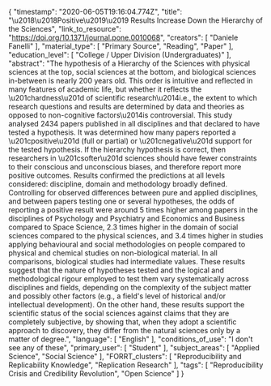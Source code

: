 {
    "timestamp": "2020-06-05T19:16:04.774Z",
    "title": "\u2018\u2018Positive\u2019\u2019 Results Increase Down the Hierarchy of the Sciences",
    "link_to_resource": "https://doi.org/10.1371/journal.pone.0010068",
    "creators": [
        "Daniele Fanelli"
    ],
    "material_type": [
        "Primary Source",
        "Reading",
        "Paper"
    ],
    "education_level": [
        "College / Upper Division (Undergraduates)"
    ],
    "abstract": "The hypothesis of a Hierarchy of the Sciences with physical sciences at the top, social sciences at the bottom, and biological sciences in-between is nearly 200 years old. This order is intuitive and reflected in many features of academic life, but whether it reflects the \u201chardness\u201d of scientific research\u2014i.e., the extent to which research questions and results are determined by data and theories as opposed to non-cognitive factors\u2014is controversial. This study analysed 2434 papers published in all disciplines and that declared to have tested a hypothesis. It was determined how many papers reported a \u201cpositive\u201d (full or partial) or \u201cnegative\u201d support for the tested hypothesis. If the hierarchy hypothesis is correct, then researchers in \u201csofter\u201d sciences should have fewer constraints to their conscious and unconscious biases, and therefore report more positive outcomes. Results confirmed the predictions at all levels considered: discipline, domain and methodology broadly defined. Controlling for observed differences between pure and applied disciplines, and between papers testing one or several hypotheses, the odds of reporting a positive result were around 5 times higher among papers in the disciplines of Psychology and Psychiatry and Economics and Business compared to Space Science, 2.3 times higher in the domain of social sciences compared to the physical sciences, and 3.4 times higher in studies applying behavioural and social methodologies on people compared to physical and chemical studies on non-biological material. In all comparisons, biological studies had intermediate values. These results suggest that the nature of hypotheses tested and the logical and methodological rigour employed to test them vary systematically across disciplines and fields, depending on the complexity of the subject matter and possibly other factors (e.g., a field's level of historical and/or intellectual development). On the other hand, these results support the scientific status of the social sciences against claims that they are completely subjective, by showing that, when they adopt a scientific approach to discovery, they differ from the natural sciences only by a matter of degree.",
    "language": [
        "English"
    ],
    "conditions_of_use": "I don't see any of these",
    "primary_user": [
        "Student"
    ],
    "subject_areas": [
        "Applied Science",
        "Social Science"
    ],
    "FORRT_clusters": [
        "Reproducibility and Replicability Knowledge",
        "Replication Research"
    ],
    "tags": [
        "Reproducibility Crisis and Credibility Revolution",
        "Open Science"
    ]
}